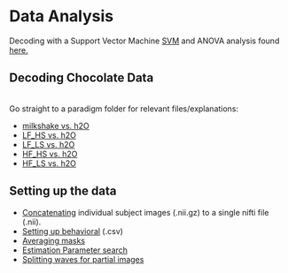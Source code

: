 # Data Analysis  
Decoding with a Support Vector Machine [SVM](https://github.com/niblunc/ChocolateData/tree/master/data_ana/SVM_Decoding) and ANOVA analysis found [here.](https://github.com/niblunc/ChocolateData/tree/master/data_ana/SVM_Decoding) 
<br>
## Decoding Chocolate Data   
<br>
Go straight to a paradigm folder for relevant files/explanations: 

  * [milkshake vs. h2O](https://github.com/niblunc/ChocolateData/tree/master/ana/SVM_Decoding/milkshake_vs_h2O)
  * [LF_HS vs. h2O](https://github.com/niblunc/ChocolateData/tree/master/data_ana/SVM_Decoding/LF_HS_vs_h2O)  
  * [LF_LS vs. h2O](https://github.com/niblunc/ChocolateData/tree/master/data_ana/SVM_Decoding/LF_LS_vs_h2O)
  * [HF_HS vs. h2O](https://github.com/niblunc/ChocolateData/tree/master/data_ana/SVM_Decoding/HF_HS_vs_h2O)
  * [HF_LS vs. h2O](https://github.com/niblunc/ChocolateData/tree/master/data_ana/SVM_Decoding/HF_LS_vs_h2O)
 

## Setting up the data  
- [Concatenating](https://github.com/niblunc/ChocolateData/blob/master/ana/higher_ana_prep/Concatenating_Images.ipynb) individual subject images (.nii.gz) to a single nifti file (.nii). 
- [Setting up behavioral](https://github.com/niblunc/ChocolateData/blob/master/ana/higher_ana_prep/Create_behaviorals-milkshake.ipynb) (.csv) 
- [Averaging masks](https://github.com/niblunc/ChocolateData/blob/master/ana/higher_ana_prep/average_masks.ipynb)
- [Estimation Parameter search](https://github.com/niblunc/ChocolateData/blob/master/ana/higher_ana_prep/estimation_parameter_search_milkshake.ipynb)
- [Splitting waves for partial images](https://github.com/niblunc/ChocolateData/blob/master/ana/higher_ana_prep/separating_waves.ipynb)

 

